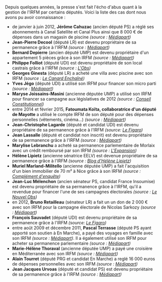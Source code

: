 Depuis quelques années, la presse s'est fait l'écho d'abus quant à la gestion de l'IRFM par certains députés. Voici la liste des cas dont nous avons pu avoir connaissance :

 - de janvier à juin 2012, **Jérôme Cahuzac** (ancien député PS) a réglé ses abonnements à Canal Satellite et Canal Plus ainsi que 8 000 € de dépenses dans un magasin de piscine *(source : [Médiapart](https://www.mediapart.fr/journal/france/170913/cahuzac-utilisait-son-compte-de-depute-pour-des-depenses-personnelles?onglet=full))*
 - **Jean-Pierre Decool** (député LR) est devenu propriétaire de sa permanence grâce à l'IRFM *(source : [Médiapart](https://www.mediapart.fr/journal/france/010612/scandale-des-frais-les-deputes-peuvent-aussi-se-construire-un-patrimoine-immob))*
 - **Bernard Depierre** (ancien député UMP) est devenu propriétaire d'un appartement 5 pièces grâce à son IRFM *(source : [Médiapart](https://www.mediapart.fr/journal/france/010612/scandale-des-frais-les-deputes-peuvent-aussi-se-construire-un-patrimoine-immob))*
 - **Philippe Folliot** (député UDI) est devenu propriétaire de son local castrais grâce à l'IRFM *(source : [L'Obs](http://france3-regions.blog.francetvinfo.fr/midi-pyrenees-politiques-france3/2017/06/02/polemique-autour-du-financement-de-la-permanence-parlementaire-de-philippe-folliot.html))*
 - **Georges Ginesta** (député LR) a acheté une villa avec piscine avec son IRFM *(source : [Le Canard Enchaîné](http://www.politique.net/2014071601-saint-raphael-permanence-villa.htm))*
 - **Yves Jégo** (député UDI) a utilisé son IRFM pour financer son micro parti *(source : [Médiapart](https://blogs.mediapart.fr/mathilde-mathieu/blog/240114/frais-de-mandat-irreguliers-le-depute-yves-jego-plaide-l-erreur))*
 - **Maryse Joissains-Masini** (ancienne députée UMP) a utilisé son IRFM pour financer sa campagne aux législatives de 2012 *(source : [Conseil Constitutionnel](http://www.conseil-constitutionnel.fr/conseil-constitutionnel/francais/les-decisions/acces-par-date/decisions-depuis-1959/2013/2013-4795-an/decision-n-2013-4795-an-du-1-mars-2013.136317.html))*
 - entre 2014 et février 2015, **Fatoumata Koïta, collaboratrice d'un député de Mayotte** a utilisé le compte IRFM de son député pour des dépenses personnelles (vêtements, cinéma...) *(source : [Médiapart](https://www.mediapart.fr/journal/france/030316/une-elue-proche-de-manuel-valls-est-accusee-dabus-lassemblee?onglet=full))*
 - **Jean-Christophe Lagarde** (député et candidat UDI) est devenu propriétaire de sa permanence grâce à l'IRFM *(source: [Le Figaro](http://www.lefigaro.fr/politique/2015/01/27/01002-20150127ARTFIG00414-comment-des-deputes-deviennent-proprietaires-grace-a-leurs-indemnites.php))*
 - **Jean Lassalle** (député et candidat non inscrit) est devenu propriétaire de sa permanence grâce à l'IRFM *(source : [Médiapart](https://www.mediapart.fr/journal/france/010612/scandale-des-frais-les-deputes-peuvent-aussi-se-construire-un-patrimoine-immob))*
 - **Marylise Lebranchu** a acheté sa permanence parlementaire de Morlaix avec un crédit remboursé par son IRFM *(source : [L'Expansion](http://lexpansion.lexpress.fr/actualite-economique/les-astuces-des-elus-pour-arrondir-leurs-fins-de-mois_1364998.html))*
 - **Hélène Lipietz** (ancienne sénatrice EELV) est devenue propriétaire de sa permanence grâce à l'IRFM *(source : [Blog d'Hélène Lipietz](http://helene.lipietz.net/spip.php?article233))*
 - **Muriel Marland-Militello** (ancienne députée UMP) a fait l'acquisition d'un bien immobilier de 70 m² à Nice grâce à son IRFM *(source : [Complément d'enquête](http://www.francetvinfo.fr/replay-magazine/france-2/complement-d-enquete/video-complement-d-enquete-les-elus-une-caste-d-intouchables_720411.html))*
 - **Jean-Luc Mélenchon** (ancien sénateur PS, candidat France Insoumise) est devenu propriétaire de sa permanence grâce à l'IRFM, qu'il a revendue pour financer l'une de ses campagnes électorales *(source : [Le Nouvel Obs](http://tempsreel.nouvelobs.com/politique/les-off-politiques/20120404.OBS5465/les-deniers-pas-tres-personnels-de-melenchon.html))*
 - en 2012, **Bruno Retailleau** (sénateur LR) a fait un un don de 2 000 € avec son IRFM pour la campagne électorale de Nicolas Sarkozy *(source : [Médiapart](https://www.mediapart.fr/journal/france/100713/pour-financer-sarkozy-un-senateur-ump-pioche-dans-son-indemnite-de-frais-professionnels))*
 - **François Sauvadet** (député UDI) est devenu propriétaire de sa permanence grâce à l'IRFM *(source: [Le Figaro](http://www.lefigaro.fr/politique/2015/01/27/01002-20150127ARTFIG00414-comment-des-deputes-deviennent-proprietaires-grace-a-leurs-indemnites.php))*
 - entre août 2009 et décembre 2011, **Pascal Terrasse** (député PS ayant apporté son soutien à En Marche), a payé des voyages en famille avec son IRFM *(source : [Médiapart](https://www.mediapart.fr/journal/france/240512/les-vacances-dun-depute-ps-aux-frais-de-lassemblee?onglet=full))*. Il a également utilisé son IRFM pour acheter sa permanence parlementaire *(source : [Médiapart](https://www.mediapart.fr/journal/france/010612/scandale-des-frais-les-deputes-peuvent-aussi-se-construire-un-patrimoine-immob?page_article=2))*
 - **Marie-Hélène Thoraval** (ancienne députée UMP) a payé une croisière en Méditerranée avec son IRFM *(source : [Médiapart](https://www.mediapart.fr/journal/france/230517/voyage-achat-dune-tele-un-depute-proche-de-macron-abusait-de-son-indemnite?onglet=full))*
 - **Alain Tourret** (député PRG et candidat En Marche) a reglé 16 000 euros de dépenses personnelles avec son IRFM *(source : [Médiapart](https://www.mediapart.fr/journal/france/230517/voyage-achat-dune-tele-un-depute-proche-de-macron-abusait-de-son-indemnite))*
 - **Jean Jacques Urvoas** (député et candidat PS) est devenu propriétaire de sa permanence grâce à l'IRFM *(source : [Médiapart](https://www.mediapart.fr/journal/france/010612/scandale-des-frais-les-deputes-peuvent-aussi-se-construire-un-patrimoine-immob))*
